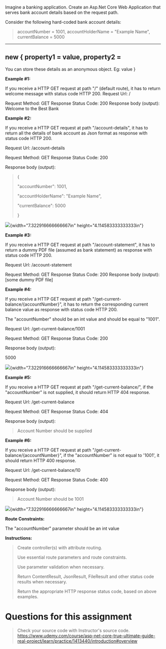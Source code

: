 Imagine a banking application. Create an Asp.Net Core Web Application
that serves bank account details based on the request path.

Consider the following hard-coded bank account details:

> accountNumber = 1001, accountHolderName = "Example Name",
> currentBalance = 5000

  --------------------------------------
  new { property1 = value, property2 =
  --------------------------------------

You can store these details as an anonymous object. Eg: value }

**Example \#1:**

If you receive a HTTP GET request at path "/" (default route), it has to
return welcome message with status code HTTP 200. Request Url: /

Request Method: GET Response Status Code: 200 Response body (output):
Welcome to the Best Bank

**Example \#2:**

If you receive a HTTP GET request at path "/account-details", it has to
return all the details of bank account as Json format as response with
status code HTTP 200.

Request Url: /account-details

Request Method: GET Response Status Code: 200

Response body (output):

> {
>
> "accountNumber": 1001,
>
> "accountHolderName": "Example Name",
>
> "currentBalance": 5000
>
> }

![](media/image1.jpg){width="7.322916666666667in"
height="4.114583333333333in"}

**Example \#3:**

If you receive a HTTP GET request at path "/account-statement", it has
to return a dummy PDF file (assumed as bank statement) as response with
status code HTTP 200.

Request Url: /account-statement

Request Method: GET Response Status Code: 200 Response body (output):
\[some dummy PDF file\]

**Example \#4:**

If you receive a HTTP GET request at path
"/get-current-balance/{accountNumber}", it has to return the
corresponding current balance value as response with status code HTTP
200.

The "accountNumber" should be an int value and should be equal to
"1001".

Request Url: /get-current-balance/1001

Request Method: GET Response Status Code: 200

Response body (output):

5000

![](media/image2.jpg){width="7.322916666666667in"
height="4.114583333333333in"}

**Example \#5:**

If you receive a HTTP GET request at path "/get-current-balance/", if
the "accountNumber" is not supplied, it should return HTTP 404 response.

Request Url: /get-current-balance

Request Method: GET Response Status Code: 404

Response body (output):

> Account Number should be supplied

**Example \#6:**

If you receive a HTTP GET request at path
"/get-current-balance/{accountNumber}", if the "accountNumber" is not
equal to '1001', it should return HTTP 400 response.

Request Url: /get-current-balance/10

Request Method: GET Response Status Code: 400

Response body (output):

> Account Number should be 1001

![](media/image3.jpg){width="7.322916666666667in"
height="4.114583333333333in"}

**Route Constraints:**

The "accountNumber" parameter should be an int value

**Instructions:**

> Create controller(s) with attribute routing.
>
> Use essential route parameters and route constraints.
>
> Use parameter validation when necessary.
>
> Return ContentResult, JsonResult, FileResult and other status code
> results when necessary.
>
> Return the appropriate HTTP response status code, based on above
> examples.

Questions for this assignment
=============================

> Check your source code with Instructor's source code.
https://www.udemy.com/course/asp-net-core-true-ultimate-guide-real-project/learn/practice/1413440/introduction#overview
